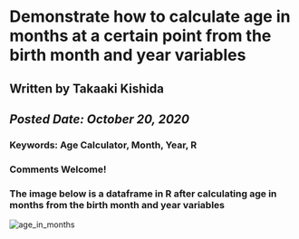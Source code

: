 # Demonstrate how to calculate age in months at a certain point from the birth month and year variables
## Written by Takaaki Kishida
## *Posted Date: October 20, 2020*



### **Keywords: Age Calculator, Month, Year, R**
### Comments Welcome!
### The image below is a dataframe in R after calculating age in months from the birth month and year variables

![age_in_months](https://user-images.githubusercontent.com/37149906/96595889-1ad8cc00-1327-11eb-9d7c-54df8504c437.png)
